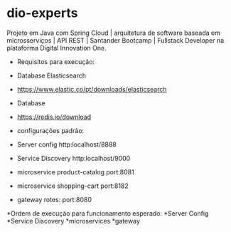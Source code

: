 # dio-experts
Projeto em Java com Spring Cloud | arquitetura de software baseada em microsserviços | API REST | Santander Bootcamp | Fullstack Developer na plataforma Digital Innovation One.

* Requisitos para execução:
* Database Elasticsearch
* https://www.elastic.co/pt/downloads/elasticsearch
* Database
* https://redis.io/download

* configurações padrão:
* Server config http:localhost/8888
* Service Discovery http:localhost/9000
* microservice product-catalog port:8081
* microservice shopping-cart port:8182
* gateway rotes: port:8080

*Ordem de execução para funcionamento esperado:
*Server Config
*Service Discovery
*microservices
*gateway
